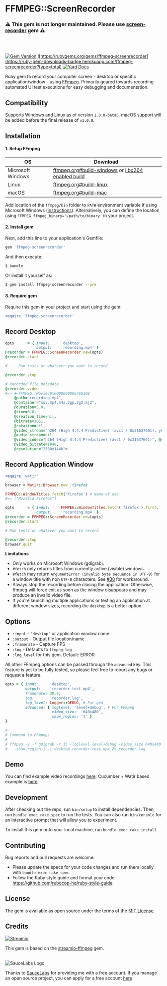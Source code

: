 # FFMPEG::ScreenRecorder

### :warning: This gem is not longer maintained. Please use [screen-recorder](https://github.com/kapoorlakshya/screen-recorder) gem :warning:
<br />
<br />

[![Gem Version](https://badge.fury.io/rb/ffmpeg-screenrecorder.svg)](https://badge.fury.io/rb/ffmpeg-screenrecorder)
![https://rubygems.org/gems/ffmpeg-screenrecorder](https://ruby-gem-downloads-badge.herokuapp.com/ffmpeg-screenrecorder?type=total)
[![Yard Docs](http://img.shields.io/badge/yard-docs-blue.svg)](https://www.rubydoc.info/github/kapoorlakshya/ffmpeg-screenrecorder/master)

Ruby gem to record your computer screen - desktop or specific
application/window - using [FFmpeg](https://www.ffmpeg.org/). Primarily
geared towards recording automated UI test executions for easy
debugging and documentation.

## Compatibility

Supports Windows and Linux as of version `1.0.0-beta5`. macOS support will be added before the final release of `v1.0.0`.

## Installation

#### 1. Setup FFmpeg

| OS                | Download                                                                       |
|-------------------|--------------------------------------------------------------------------------|
| Microsoft Windows | [ffmpeg.org#build-windows](https://www.ffmpeg.org/download.html#build-windows) or [libx264 enabled build](https://ffmpeg.zeranoe.com/builds/) |
| Linux             | [ffmpeg.org#build-linux](https://ffmpeg.org/download.html#build-linux) |
| macOS             | [ffmpeg.org#build-mac](https://www.ffmpeg.org/download.html#build-mac) |

Add location of the `ffmpeg/bin` folder to `PATH` environment variable if using Microsoft Windows ([instructions](https://windowsloop.com/install-ffmpeg-windows-10/)).
Alternatively, you can define the location using `FFMPEG.ffmpeg_binary='/path/to/binary'` in your project.

#### 2. Install gem

Next, add this line to your application's Gemfile:

```ruby
gem 'ffmpeg-screenrecorder'
```

And then execute:

```bash
$ bundle
```

Or install it yourself as:

```bash
$ gem install ffmpeg-screenrecorder --pre
```

#### 3. Require gem

Require this gem in your project and start using the gem:

```ruby
require 'ffmpeg-screenrecorder'
```

## Record Desktop

```ruby
opts      = { input:     'desktop',
              output:    'recording.mp4' }
@recorder = FFMPEG::ScreenRecorder.new(opts)
@recorder.start

# ... Run tests or whatever you want to record

@recorder.stop

# Recorded file metadata
@recorder.video
#=> #<FFMPEG::Movie:0x00000000067e0a08
    @path="recording.mp4",
    @container="mov,mp4,m4a,3gp,3g2,mj2",
    @duration=5.0,
    @time=0.0,
    @creation_time=nil,
    @bitrate=1051,
    @rotation=nil,
    @video_stream="h264 (High 4:4:4 Predictive) (avc1 / 0x31637661), yuv444p, 2560x1440, 1048 kb/s, 15 fps, 15 tbr, 15360 tbn, 30 tbc (default)",
    @audio_stream=nil,
    @video_codec="h264 (High 4:4:4 Predictive) (avc1 / 0x31637661)", @colorspace="yuv444p",
    @video_bitrate=1048,
    @resolution="2560x1440">
```

## Record Application Window

```ruby
require 'watir'

browser = Watir::Browser.new :firefox

FFMPEG::WindowTitles.fetch('firefox') # Name of exe
#=> ["Mozilla Firefox"]

opts      = { input:     FFMPEG::WindowTitles.fetch('firefox').first,
              output:    'recording.mp4' }
@recorder = FFMPEG::ScreenRecorder.new(opts)
@recorder.start

# Run tests or whatever you want to record

@recorder.stop
browser.quit 
```

<b>Limitations</b>
- Only works on Microsoft Windows (gdigrab).
- `#fetch` only returns titles from currently active (visible) windows.
- `#fetch` may return `ArgumentError (invalid byte sequence in UTF-8)`
for a window title with non `UTF-8` characters.
See [#38](https://github.com/kapoorlakshya/ffmpeg-screenrecorder/issues/38)
for workaround.
- Always stop the recording before closing the application. Otherwise,
ffmpeg will force exit as soon as the window disappears and may produce
an invalid video file.
- If you're launching multiple applications or testing an application
at different window sizes, recording the `desktop` is a better option.

## Options

- `:input` - `'desktop'` or application window name
- `:output` - Output file location/name
- `:framerate` - Capture FPS
- `:log`  - Defaults to `ffmpeg.log`
- `:log_level` for this gem. Default: ERROR

All other FFmpeg options can be passed through the `advanced` key. This feature is yet to be fully tested, so please feel free to report any bugs or request a feature.

```ruby
opts = { input:     'desktop',
         output:    'recorder-test.mp4',
         framerate: 30.0,
         log:       'recorder.log',
         log_level: Logger::DEBUG, # For gem
         advanced: { loglevel: 'level+debug', # For FFmpeg
                     video_size:  '640x480',
                     show_region: '1' }
}

#
# Command to FFmpeg:
#
# ffmpeg -y -f gdigrab -r 15 -loglevel level+debug -video_size 640x480
#   -show_region 1 -i desktop recorder-test.mp4 2> recorder.log
```

## Demo

You can find example video recordings [here](https://kapoorlakshya.github.io/introducing-ffmpeg-screenrecorder).
Cucumber + Watir based example is [here](https://github.com/kapoorlakshya/cucumber-watir-test-recorder-example).

## Development

After checking out the repo, run `bin/setup` to install dependencies. Then, run `bundle exec rake spec` to run the tests. You can also run `bin/console` for an interactive prompt that will allow you to experiment.

To install this gem onto your local machine, run `bundle exec rake install`. 

## Contributing

Bug reports and pull requests are welcome. 

- Please update the specs for your code changes and run them locally with `bundle exec rake spec`.
- Follow the Ruby style guide and format your code - https://github.com/rubocop-hq/ruby-style-guide

## License

The gem is available as open source under the terms of the [MIT License](https://opensource.org/licenses/MIT).

## Credits

[![Streamio](http://d253c4ja9jigvu.cloudfront.net/assets/small-logo.png)](http://streamio.com)

This gem is based on the [streamio-ffmpeg](https://github.com/streamio/streamio-ffmpeg) gem.
<br />
<br />

![SauceLabs Logo](https://saucelabs.com/content/images/logo.png)

Thanks to [SauceLabs](https://saucelabs.com) for providing me with a free account. If you manage an open source project, you can apply for a free account [here](https://saucelabs.com/open-source).